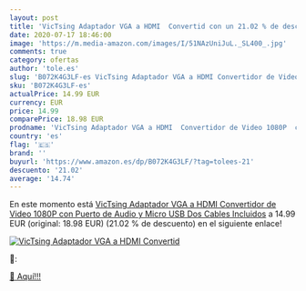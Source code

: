 ```yaml
---
layout: post
title: 'VicTsing Adaptador VGA a HDMI  Convertid con un 21.02 % de descuento'
date: 2020-07-17 18:46:00
image: 'https://m.media-amazon.com/images/I/51NAzUniJuL._SL400_.jpg'
comments: true
category: ofertas
author: 'tole.es'
slug: 'B072K4G3LF-es VicTsing Adaptador VGA a HDMI Convertidor de Video 1080P...'
sku: 'B072K4G3LF-es'
actualPrice: 14.99 EUR
currency: EUR
price: 14.99
comparePrice: 18.98 EUR
prodname: 'VicTsing Adaptador VGA a HDMI  Convertidor de Video 1080P  con Puerto de Audio y Micro USB  Dos Cables Incluidos'
country: 'es'
flag: '🇪🇸'
brand: ''
buyurl: 'https://www.amazon.es/dp/B072K4G3LF/?tag=tolees-21'
descuento: '21.02'
average: '14.74'
---
```


En este momento está [VicTsing Adaptador VGA a HDMI  Convertidor de Video 1080P  con Puerto de Audio y Micro USB  Dos Cables Incluidos](https://www.amazon.es/dp/B072K4G3LF/?tag=tolees-21) a 14.99 EUR (original: 18.98 EUR) (21.02 %  de descuento) en el siguiente enlace!

[![VicTsing Adaptador VGA a HDMI  Convertid](https://m.media-amazon.com/images/I/51NAzUniJuL._SL400_.jpg)](https://www.amazon.es/dp/B072K4G3LF/?tag=tolees-21)

🔎:


[🛒 Aquí!!!](https://www.amazon.es/dp/B072K4G3LF/?tag=tolees-21)
